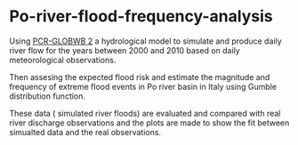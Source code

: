 # Po-river-flood-frequency-analysis

Using [PCR-GLOBWB 2](https://github.com/UU-Hydro/PCR-GLOBWB_model) a hydrological model to simulate and produce daily river flow for the years between 2000 and 2010 based on daily meteorological observations.

Then assesing the expected flood risk and estimate the magnitude and frequency of extreme flood events in Po river basin in Italy using Gumble distribution function. 

These data ( simulated river floods) are evaluated and compared with real river discharge observations and the plots are made to show the fit between simualted data and the real observations.

